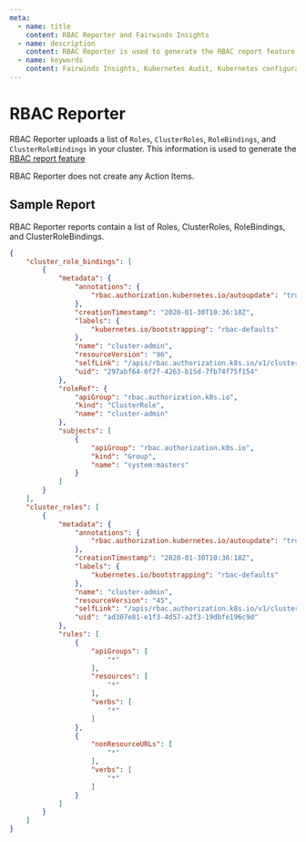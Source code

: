 ```yaml
---
meta:
  - name: title
    content: RBAC Reporter and Fairwinds Insights
  - name: description
    content: RBAC Reporter is used to generate the RBAC report feature in Fairwinds Insights. Read the documentation.
  - name: keywords
    content: Fairwinds Insights, Kubernetes Audit, Kubernetes configuration validation, open source, RBAC Reporter
---
```


# RBAC Reporter
RBAC Reporter uploads a list of `Roles`, `ClusterRoles`, `RoleBindings`, and `ClusterRoleBindings`
in your cluster. This information is used to generate the [RBAC report feature](/configure/agent/install-hub)

RBAC Reporter does not create any Action Items.

## Sample Report 
RBAC Reporter reports contain a list of Roles, ClusterRoles, RoleBindings, and ClusterRoleBindings.
```json
{
    "cluster_role_bindings": [
        {
            "metadata": {
                "annotations": {
                    "rbac.authorization.kubernetes.io/autoupdate": "true"
                },
                "creationTimestamp": "2020-01-30T10:36:18Z",
                "labels": {
                    "kubernetes.io/bootstrapping": "rbac-defaults"
                },
                "name": "cluster-admin",
                "resourceVersion": "96",
                "selfLink": "/apis/rbac.authorization.k8s.io/v1/clusterrolebindings/cluster-admin",
                "uid": "297abf64-0f2f-4263-b15d-7fb74f75f154"
            },
            "roleRef": {
                "apiGroup": "rbac.authorization.k8s.io",
                "kind": "ClusterRole",
                "name": "cluster-admin"
            },
            "subjects": [
                {
                    "apiGroup": "rbac.authorization.k8s.io",
                    "kind": "Group",
                    "name": "system:masters"
                }
            ]
        }
    ],
    "cluster_roles": [
        {
            "metadata": {
                "annotations": {
                    "rbac.authorization.kubernetes.io/autoupdate": "true"
                },
                "creationTimestamp": "2020-01-30T10:36:18Z",
                "labels": {
                    "kubernetes.io/bootstrapping": "rbac-defaults"
                },
                "name": "cluster-admin",
                "resourceVersion": "45",
                "selfLink": "/apis/rbac.authorization.k8s.io/v1/clusterroles/cluster-admin",
                "uid": "ad307e81-e1f3-4d57-a2f3-19dbfe196c9d"
            },
            "rules": [
                {
                    "apiGroups": [
                        "*"
                    ],
                    "resources": [
                        "*"
                    ],
                    "verbs": [
                        "*"
                    ]
                },
                {
                    "nonResourceURLs": [
                        "*"
                    ],
                    "verbs": [
                        "*"
                    ]
                }
            ]
        }
    ]
}
```